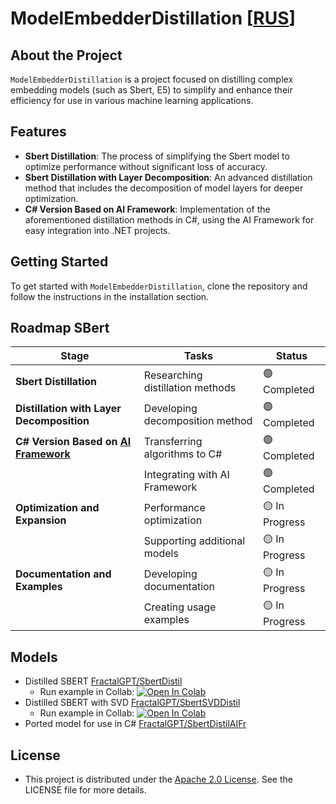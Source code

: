 # ModelEmbedderDistillation [[RUS](https://github.com/FractalGPT/ModelEmbedderDistilation/blob/main/README_RUS.md)]

## About the Project
`ModelEmbedderDistillation` is a project focused on distilling complex embedding models (such as Sbert, E5) to simplify and enhance their efficiency for use in various machine learning applications.

## Features

- **Sbert Distillation**: The process of simplifying the Sbert model to optimize performance without significant loss of accuracy.
- **Sbert Distillation with Layer Decomposition**: An advanced distillation method that includes the decomposition of model layers for deeper optimization.
- **C# Version Based on AI Framework**: Implementation of the aforementioned distillation methods in C#, using the AI Framework for easy integration into .NET projects.

## Getting Started

To get started with `ModelEmbedderDistillation`, clone the repository and follow the instructions in the installation section.

## Roadmap SBert

| Stage                                         | Tasks                              | Status                |
| --------------------------------------------- | ---------------------------------- | --------------------- |
| **Sbert Distillation**                        | Researching distillation methods   | 🟢 Completed          |
| **Distillation with Layer Decomposition**     | Developing decomposition method    | 🟢 Completed         |
| **C# Version Based on [AI Framework](https://github.com/AIFramework/AIFrameworkOpen)** | Transferring algorithms to C#      | 🟢 Completed        |
|                                               | Integrating with AI Framework      | 🟢 Completed        |
| **Optimization and Expansion**                | Performance optimization           | 🟡 In Progress        |
|                                               | Supporting additional models       | 🟡 In Progress         |
| **Documentation and Examples**                | Developing documentation           | 🟡 In Progress        |
|                                               | Creating usage examples            | 🟡 In Progress       |

## Models

* Distilled SBERT [FractalGPT/SbertDistil](https://huggingface.co/FractalGPT/SbertDistil)
  * Run example in Collab: <a target="_blank" href="https://colab.research.google.com/drive/1m3fyh632htPs9UiEu4_AkQfrUtjDqIQq?usp=sharing"> <img src="https://colab.research.google.com/assets/colab-badge.svg" alt="Open In Colab"/></a>
* Distilled SBERT with SVD [FractalGPT/SbertSVDDistil](https://huggingface.co/FractalGPT/SbertSVDDistil)
  * Run example in Collab: <a target="_blank" href="https://colab.research.google.com/drive/1R9hHbEpyGEYO5Nw3p5VWTc-bny3PqiZs"> <img src="https://colab.research.google.com/assets/colab-badge.svg" alt="Open In Colab"/></a>
* Ported model for use in C# [FractalGPT/SbertDistilAIFr](https://huggingface.co/FractalGPT/SbertDistilAIFr)

## License

* This project is distributed under the [Apache 2.0 License](https://github.com/FractalGPT/ModelEmbedderDistilation/blob/main/LICENSE). See the LICENSE file for more details.
